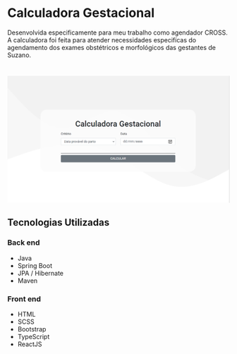 # Calculadora Gestacional

Desenvolvida especificamente para meu trabalho como agendador CROSS. 
A calculadora foi feita para atender necessidades especifícas do agendamento dos exames obstétricos e morfológicos das gestantes de Suzano.


#
![calculadora-gestacional](https://github.com/fhilips/calculadora-gestacional/blob/main/frontend/src/assets/images/calc1.png)


## Tecnologias Utilizadas

### Back end

- Java
- Spring Boot
- JPA / Hibernate
- Maven

### Front end

 - HTML 
 - SCSS
 - Bootstrap 
 - TypeScript
 - ReactJS
